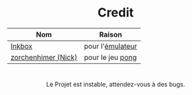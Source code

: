 <div align="center">
  <h1>Credit</h1>
  
  | Nom | Raison |
  |-----|--------|
  | <a href="https://www.youtube.com/@InkboxSoftware">Inkbox</a> | pour l'<a href="https://notin.tokyo/nes/">émulateur</a> |
  | <a href="https://github.com/zorchenhimer">zorchenhimer (Nick) | pour le jeu <a href="https://github.com/zorchenhimer/nes-pong/releases/latest">pong</a> |

#

  <p>Le Projet est instable, attendez-vous à des bugs.</p>
